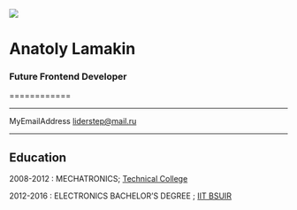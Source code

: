 ![](https://i.ibb.co/6vkXWVW/20220106-213550.jpg)
 # Anatoly Lamakin
 ### Future Frontend Developer
============

-------------------     ----------------------------
MyEmailAddress                     liderstep@mail.ru

-------------------     ----------------------------

Education
---------

2008-2012 
:   MECHATRONICS; [Technical College](http://www.college-ripo.by/)


2012-2016
:  ELECTRONICS BACHELOR’S DEGREE ; [IIT BSUIR](https://www.bsuir.by/)
